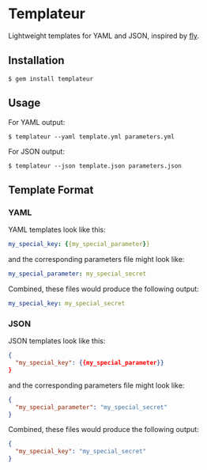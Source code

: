 # Templateur

Lightweight templates for YAML and JSON, inspired by [fly](https://github.com/concourse/fly).

## Installation

```
$ gem install templateur
```

## Usage

For YAML output:

```
$ templateur --yaml template.yml parameters.yml
```

For JSON output:

```
$ templateur --json template.json parameters.json
```

## Template Format

### YAML

YAML templates look like this:

```yaml
my_special_key: {{my_special_parameter}}
```

and the corresponding parameters file might look like:

```yaml
my_special_parameter: my_special_secret
```

Combined, these files would produce the following output:

```yaml
my_special_key: my_special_secret
```

### JSON

JSON templates look like this:

```json
{
  "my_special_key": {{my_special_parameter}}
}
```

and the corresponding parameters file might look like:

```json
{
  "my_special_parameter": "my_special_secret"
}
```

Combined, these files would produce the following output:

```json
{
  "my_special_key": "my_special_secret"
}
```

